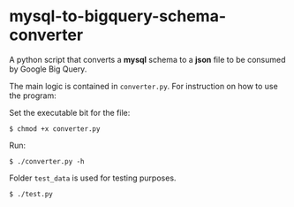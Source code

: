 # mysql-to-bigquery-schema-converter

A python script that converts a **mysql** schema to a **json** file to be consumed by Google Big Query.

The main logic is contained in `converter.py`.
For instruction on how to use the program:

Set the executable bit for the file:

`$ chmod +x converter.py`

Run:

`$ ./converter.py -h` 

Folder `test_data` is used for testing purposes.

`$ ./test.py` 